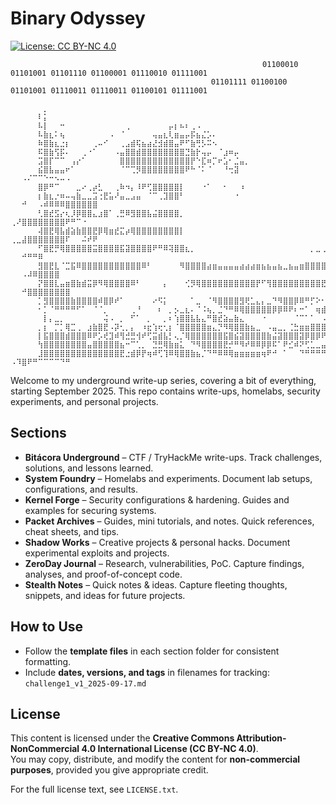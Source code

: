 # Binary Odyssey

[![License: CC BY-NC 4.0](https://img.shields.io/badge/License-CC%20BY--NC%204.0-lightgrey.svg)](https://creativecommons.org/licenses/by-nc/4.0/)
```
⠀⠀⠀⠀⠀⠀⠀⠀⠀⠀⠀⠀⠀⠀⠀⠀⠀⠀⠀⠀⠀⠀⠀⠀⠀⠀⠀⠀⠀⠀⠀⠀⠀⠀⠀⠀⠀⠀⠀⠀⠀⠀  ⠀  01100010 01101001 01101110 01100001 01110010 01111001⠀
⠀⠀⠀⠀⠀⠀⠀⠀⠀⠀⠀⠀⠀⠀⠀⠀⠀⠀⠀⠀⠀⠀⠀⠀⠀⠀⠀⠀⠀⠀⠀⠀⠀⠀⠀ ⠀01101111 01100100 01101001 01110011 01110011 01100101 01111001
⠀
⠀⠀⠀⠀⠀⠀⡀⠀⠀⠀⠀⠀⠀⠀⠀⠀⠀⠀⠀⠀⠀⠀⠀⠀⠀⠀⠀⠀⠀⠀⠀⠀⠀⠀⠀⠀⠀⠀⠀⠀⠀⠀⠀⠀⠀⠀⠀⠀⠀⠀⠀⠀⠀⠀⠀⠀⠀⠀⠀⠀⠀⠀⠀⠀⠀⠀⠀⠀⠀⠀
⠀⠀⠀⠀⠀⠇⡅⠀⠀⠀⠀⠀⠀⠀⠀⠀⠀⠀⠀⠀⠀⠀⠀⠀⠀⠀⠀⠀⠀⠀⠀⠀⠀⠀⠀⠀⠀⠀⠀⠀⠀⠀⠀⠀⠀⠀⠀⠀⠀⠀⠀⠀⠀⠀⠀⠀⠀⠀⠀⠀⠀⠀⠀⠀⠀⠀⠀⠀⠀⠀
⠀⠀⠀⠀⠀⠧⡇⠀⠀⠒⠀⠀⠀⠀⠀⠀⠀⠀⠀⠀⠀⢀⠀⠀⠀⠀⠀⠀⠀⡤⡆⠦⠆⢀⠠⠀⠀⠀⠀⠀⠀⠀⠀⠀⠀⠀⠀⠀⠀⠀⠀⠀⠀⠀⠀⠀⠀⠀⠀⠀⠀⠀⠀⠀⠀⠀⠀⠀⠀⠀
⠀⠀⠀⠀⠀⠧⣷⣆⠅⢦⠀⠀⠀⠀⠀⠀⠀⠀⠠⠀⠈⠀⠀⠀⠀⠀⢤⣤⣆⢇⣶⣤⡤⡯⣦⣌⡡⠄⠀⠀⠀⠀⠀⠀⠀⠀⠀⠀⠀⠀⠀⠀⠀⠀⠀⠀⠀⠀⠀⠀⠀⠀⠀⠀⠀⠀⠀⠀⠀⠀
⠀⠀⠀⠀⠀⠷⣿⣷⣆⣐⡆⠀⠀⠀⠀⢀⠤⠊⠀⠀⢀⣠⣾⢯⣦⣴⣜⣺⣾⣿⣤⠟⠋⣷⢛⡣⠭⠢⠀⠀⠀⠀⠀⠀⠀⠀⠀⠀⠀⠀⠀⠀⠀⠀⠀⠀⠀⠀⠀⠀⠀⠀⠀⠀⠀⠀⠀⠀⠀⠀
⠀⠀⠀⠀⠀⠯⣿⣷⢫⡯⠄⠀⠀⢀⠐⠁⠀⠀⠀⠠⣤⣿⣿⣾⣿⣿⣿⣿⣿⣿⣿⣿⣙⣷⡗⢤⡤⠀⠈⣰⠶⡤⠀⠀⠀⠀⠀⠀⠀⠀⠀⠀⠀⠀⠀⠀⠀⠀⠀⠀⠀⠀⠀⠀⠀⠀⠀⠀⠀⠀
⠀⠀⠀⠀⠀⣩⣿⡏⠉⠉⠀⢠⡔⠁⠀⠀⠀⠀⠀⠀⣿⣿⣿⣿⣿⣿⣿⣿⣿⣿⣿⣿⣿⡟⠑⣏⠶⡉⠖⣡⠂⣈⣤⡀⠀⠀⠀⠀⠀⠀⠀⠀⠀⠀⠀⠀⠀⠀⠀⠀⠀⠀⠀⠀⠀⠀⠀⠀⠀⠀
⠀⠀⠀⠀⠀⣮⣿⣧⣤⣤⠖⠁⠀⠀⠀⠀⠀⠀⠀⠀⠈⠉⢉⡻⣿⣿⣿⣿⣿⣿⣿⣿⠟⠓⠈⠅⠈⠀⠀⠘⢒⣽⠀⠀⠀⠀⠀⠀⠀⠀⠀⠀⠀⠀⠀⠀⠀⠀⠀⠀⠀⠀⠀⠀⠀⠀⠀⠀⠀⠀⠀⠀ ⠀⠀⠠⠌⠉⠉⠑⠒⠢⠤⠠
⠀⠀⠀⠀⠀⣿⡿⠛⠉⠀⠀⠀⣀⠔⢀⡴⣃⠀⠀⢀⠷⠲⡄⠸⠟⢋⣿⣿⣿⣿⣿⡇⠀⠀⠀⠐⠁⠀⠀⠂⠀⠀⠰⠀⠀⠀⠀⠀⠀⠀⠀⠀⠀⠀⠀⠀⠀⠀⠀⠀⠀⠀⠀⠀⠀⠀⠀⠀⠀⠀⠔⠒⠊⠀⠀⠴⠶⠶⠦⠵⠤⠄⠠
⠀⠀⠀⠀⠀⡆⣷⣆⡐⠶⠤⢤⣷⣀⣀⣩⢐⣟⣥⠜⣤⣀⣠⣤⠀⠈⠉⢀⣹⣿⣿⠃⠀⠀⠀⠀⠀⠀⠀⠀⠀⠐⠀⠀⠀⠀⠀⠀⠀⠀⠀⠀⠀⠀⠀⠀⠀⠀⠀⠀⠀⠀⠀⠀⠀⠀ ⠀⠀⠚⠀⠀⠠⠾⠿⠿⠿⣿⣿⣿⣿⣿⣿
⠀⠀⠀⠀⠀⢃⣿⣞⣫⡔⢆⡸⡿⣿⣿⣄⣰⣿⠁⢀⣛⠿⣻⣿⣿⣧⣬⣿⣿⣿⣿⡀⠀⠀⠀⠀⠀⠀⠀⠀⠀⠀⠀⠀⠀⠀⠀⠀⠀⠀⠀⠀⠀⠀⠀⠀⠀⠀⠀⠀⠀⠀⠀⠀⠀⢀⠀⠌⠀ ⢀⠜⣿⣿⣿⣿⣿⣿⣿⣿⠟⠛⠉⠐
⠀⠀⠀⠀⠀⢼⣿⣟⢿⣧⣾⣵⣷⣿⣿⣟⡿⢿⣶⣞⣍⡴⢿⣿⣿⣿⣿⣿⣿⣿⣿⡇⠀⠀⠀⠀⠀⠀⠀⠀⠀⠀⠀⠀⠀⠀⠀⠀⠀⠀⠀⠀⠀⠀⠀⠀⠀⠀⠀⠀⠀⠀⢀⠀⣠⠈⠀ ⢀⣀⣼⣿⣿⣿⣿⣿⣿⣿⠏⠀⠀⠬⠞⠟
⠀⠀⠀⠀⠀⠋⣿⣟⡛⢿⣿⣿⣿⣿⣿⣭⣿⣿⣿⣿⣯⣽⣿⣿⣿⣿⠟⠛⠿⢽⣿⣿⣆⡀⠀⠀⠀⠀⠀⠀⠀⠀⠀⠀⠀⠀⠀⠀⠀⠀⠀⠀⠀⠀⠀⡀⣀⢀⡠⣤⣤⣰⣿⠟⠁⠀⠀⡼⢾⣿⣿⣿⣿⣿⣿⠟ ⠀⠀⠚⠛⠛⠿
⠀⠀⠀⠀⠀⣻⣿⣟⣇⠈⣉⣯⠿⣿⣿⣿⣿⣿⣿⣿⣿⣿⣿⣿⠿⠃⠀⠀⠀⠀⠀⠻⣿⣿⣿⣿⣴⣶⣤⣤⣤⣤⣴⣴⣴⣶⣦⣦⣤⣦⣀⣦⣤⣶⣿⣿⣿⣿⣿⣿⣿⠿⠁⠀⠀⡀⣤⣬⣾⣿⣿⣿⠟ ⠀⠀⠠⠼⠿⣿⣿⣿⣿
⠀⠀⠀⠀⠀⡝⣿⣿⣇⣤⣶⣿⣷⣾⣭⡿⠻⢿⣿⣿⣿⣿⠿⠃⠀⠀⠀⠀⡄⠀⠀⠀⢊⡻⢿⣿⣿⣿⣿⣿⣿⣿⣿⣿⣿⡟⠋⢻⣿⣿⣿⣿⣿⣿⣿⣿⣿⣟⢿⠟⢉⠀⡀⢤⣴⣿⣿⣿⠿⠻⠟ ⠀⠀⠚⣿⣿⣿⣿⣿⣿⣿⣿
⠀⠀⠀⠀⠀⡁⣻⣿⣿⣿⣿⣷⣿⣿⣿⣿⠾⣿⡿⠞⠁⠀⠀⠀⠀⠀⠔⠫⡅⠀⠀⠀⠀⠁⣀⠀⠈⠻⣿⣿⣿⣿⣻⢟⣁⣄⡄⣀⠙⠻⣿⣿⡿⠿⠛⡋⠕⠂⢀⣀⣄⣓⣳⢿⠟⢛⣩⠴⠈⠀⠀⠬⠿⠿⣿⣿⣿⣿⣿⣿⣿⣿
⠀⠀⠀⠀⠀⠂⡁⠈⠛⠛⠛⠛⠋⠁⠀⠈⠈⡀⠀⠀⠀⠀⢀⠘⠀⠀⠀⠆⠀⡀⡢⣀⣆⠄⠈⠨⢦⡀⣈⠙⠛⠿⢿⣿⣿⣿⣿⣿⡿⡿⠿⠟⠆⠒⠁⠀⢶⣾⠿⠟⠛⢉⣀⣠⡶⠚⠁⠀⠀⣠⠿⠿⠿⠻⠿⠭⠽⣿⣿⣿⣿⣿
⠀⠀⠀⠀⠀⠀⡇⡄⣀⡀⠀⠀⠀⠀⠀⠀⠀⢬⠠⠀⡀⠀⠋⠁⠀⡀⠀⠀⡀⠆⢱⣿⣿⣧⣧⣄⠛⣿⣞⣵⣤⣷⣄⠀⠀⠀⠐⠀⠀⠀⠀⠀⠈⠉⠁⠁⠀⠠⢤⣶⣾⣿⡿⠋⢀⣀⣰⣶⣾⠽⠿⣿⣿⣿⣿⣿⣿⣿⣿⣿⣿⣿
⠀⠀⠀⠀⠀⡀⡆⠀⡉⡁⢿⣉⢀⠀⣰⣷⣿⣟⠠⡽⢂⡀⡄⠀⠰⣖⢱⢖⢂⡆⠈⣿⣿⣿⣿⣿⣶⣄⡙⠻⢿⣿⣿⣷⣦⣀⠀⠠⣤⣀⡀⢈⣓⣶⣶⣿⣿⣿⣿⣿⠟⠉⠀⠀⠀⣉⣭⣽⣿⣿⣿⣿⣿⣿⣿⣿⣿⣿⣿⣿⣿⣿
⠀⠀⠀⠀⠀⡇⣯⣿⣿⣿⣾⣿⣿⣿⠿⠟⡡⢞⣹⠾⢻⣚⣛⢺⠞⢋⣭⣾⣧⡃⢄⡈⢿⣿⣿⣿⣿⣿⣿⣯⣿⣮⣽⣿⣿⣿⣿⣷⣬⣽⣿⣿⣿⣽⡿⣿⡿⠟⠋⢀⣀⣐⣺⣿⣿⣟⣫⣭⣿⣿⣿⣿⣿⣿⣿⣿⣿⣿⣿⣿⣿⣿
⠀⠀⠀⠀⠀⢳⣿⣿⣿⣿⣿⣿⣿⣿⣤⣿⣿⣿⣿⣿⣦⠒⠉⢁⡀⠀⣙⣛⢿⣷⣶⣅⠀⠙⠻⣿⣿⣿⣿⣟⡚⠛⠻⠞⠿⠿⡿⡿⠯⠁⠟⣊⠾⠝⢋⣁⣀⣤⣤⣿⣿⣿⡿⠿⠿⠻⠛⠻⠻⠿⣿⣿⣿⣿⣿⣿⣿⣿⣿⣿⣿⣿
⠀⠀⠀⠀⠀⣸⣿⣿⣿⣿⣿⣿⣿⣿⣿⣿⣿⣿⣿⣿⣟⣐⣾⡿⡟⢶⠾⢋⢹⠿⢿⣿⣿⣷⣦⡈⠙⠛⠿⠿⢿⣶⣶⣶⣶⣶⢶⠟⠚⠀⠁⠀⠀⠙⠛⠛⠛⠛⠛⠋⠉⠁⠀⠀⠀⠀⠀⠀⢀⠀⠀ ⠠⠹⣿⠟⠛⠉⠉⠉⠉⠙⠛
```
Welcome to my underground write-up series, covering a bit of everything, starting September 2025.
This repo contains write-ups, homelabs, security experiments, and personal projects.

## Sections

- **Bitácora Underground** – CTF / TryHackMe write-ups. Track challenges, solutions, and lessons learned.  
- **System Foundry** – Homelabs and experiments. Document lab setups, configurations, and results.  
- **Kernel Forge** – Security configurations & hardening. Guides and examples for securing systems.  
- **Packet Archives** – Guides, mini tutorials, and notes. Quick references, cheat sheets, and tips.  
- **Shadow Works** – Creative projects & personal hacks. Document experimental exploits and projects.  
- **ZeroDay Journal** – Research, vulnerabilities, PoC. Capture findings, analyses, and proof-of-concept code.  
- **Stealth Notes** – Quick notes & ideas. Capture fleeting thoughts, snippets, and ideas for future projects.

## How to Use

- Follow the **template files** in each section folder for consistent formatting.  
- Include **dates, versions, and tags** in filenames for tracking: `challenge1_v1_2025-09-17.md`

## License

This content is licensed under the **Creative Commons Attribution-NonCommercial 4.0 International License (CC BY-NC 4.0)**.  
You may copy, distribute, and modify the content for **non-commercial purposes**, provided you give appropriate credit.

For the full license text, see `LICENSE.txt`.

